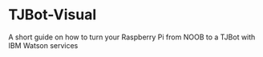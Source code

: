 # TJBot-Visual
A short guide on how to turn your Raspberry Pi from NOOB to a TJBot with IBM Watson services
